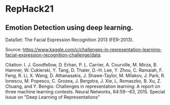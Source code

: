 # RepHack21

## Emotion Detection using deep learning.

DataSet: The Facial Expression Recognition 2013 (FER-2013).

Source: https://www.kaggle.com/c/challenges-in-representation-learning-facial-expression-recognition-challenge/data.

Citation: I. J. Goodfellow, D. Erhan, P. L. Carrier, A. Courville, M. Mirza, B. Hamner, W. Cukierski, Y. Tang, D. Thaler, D.-H. Lee, Y. Zhou, C. Ramaiah, F. Feng, R. Li, X. Wang, D. Athanasakis, J. Shawe-Taylor, M. Milakov, J. Park, R. Ionescu, M. Popescu, C. Grozea, J. Bergstra, J. Xie, L. Romaszko, B. Xu, Z. Chuang, and Y. Bengio. Challenges in representation learning: A report on three machine learning contests. Neural Networks, 64:59--63, 2015. Special Issue on "Deep Learning of Representations"
